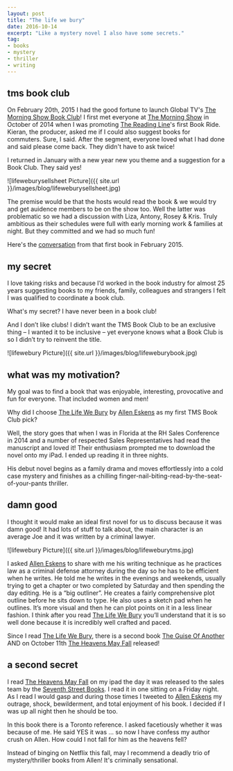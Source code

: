 ```yaml
---
layout: post
title: "The life we bury"
date: 2016-10-14
excerpt: "Like a mystery novel I also have some secrets."
tag:
- books
- mystery
- thriller
- writing
---
```


## tms book club

On February 20th, 2015 I had the good fortune to launch Global TV's [The Morning Show Book Club](http://penguinrandomhouse.ca/programs/tms-book-club)! I first met everyone at [The Morning Show](http://globalnews.ca/national/program/the-morning-show) in October of 2014 when I was promoting [The Reading Line](http://thereadingline.ca/)'s first Book Ride. Kieran, the producer, asked me if I could also suggest books for commuters. Sure, I said. After the segment, everyone loved what I had done and said please come back.  They didn't have to ask twice!

I returned in January with a new year new you theme and a suggestion for a Book Club. They said yes!

![lifeweburysellsheet Picture]({{ site.url }}/images/blog/lifeweburysellsheet.jpg)

The premise would be that the hosts would read the book & we would try and get auidence members to be on the show too. Well the latter was problematic so we had a discussion with Liza, Antony, Rosey & Kris. Truly ambitious as their schedules were full with early morning work & families at night. But they committed and we had so much fun!

Here's the [conversation](http://globalnews.ca/video/1834253/tms-book-club-the-life-we-bury%20) from that first book in February 2015.

## my secret

I love taking risks and because I’d worked in the book industry for almost 25 years suggesting books to my friends, family, colleagues and strangers I felt I was qualified to coordinate a book club.

What's my secret?  I have never been in a book club!

And I don’t like clubs! I didn’t want the TMS Book Club to be an exclusive thing – I wanted it to be inclusive – yet everyone knows what a Book Club is so I didn’t try to reinvent the title.

![lifewebury Picture]({{ site.url }}/images/blog/lifeweburybook.jpg)

## what was my motivation?

My goal was to find a book that was enjoyable, interesting, provocative and fun for everyone. That included women and men!

Why did I choose [The Life We Bury](https://www.goodreads.com/book/show/20758175-the-life-we-bury) by [Allen Eskens](http://alleneskens.com/) as my first TMS Book Club pick?

Well, the story goes that when I was in Florida at the RH Sales Conference in 2014 and a number of respected Sales Representatives had read the manuscript and loved it! Their enthusiasm prompted me to download the novel onto my iPad. I ended up reading it in three nights.

His debut novel begins as a family drama and moves effortlessly into a cold case mystery and finishes as a chilling finger-nail-biting-read-by-the-seat-of-your-pants thriller.

## damn good

I thought it would make an ideal first novel for us to discuss because it was damn good! It had lots of stuff to talk about, the main character is an average Joe and it was written by a criminal lawyer.

![lifewebury Picture]({{ site.url }}/images/blog/lifeweburytms.jpg)

I asked [Allen Eskens](http://alleneskens.com/) to share with me his writing technique as he practices law as a criminal defense attorney during the day so he has to be efficient when he writes. He told me he writes in the evenings and weekends, usually trying to get a chapter or two completed by Saturday and then spending the day editing. He is a “big outliner”. He creates a fairly comprehensive plot outline before he sits down to type. He also uses a sketch pad when he outlines. It’s more visual and then he can plot points on it in a less linear fashion.  I think after you read [The Life We Bury](http://alleneskens.com/life-we-bury.php) you’ll understand that it is so well done because it is incredibly well crafted and paced.

Since I read [The Life We Bury](https://www.chapters.indigo.ca/en-ca/books/the-life-we-bury/9781616149987-item.html), there is a second book [The Guise Of Another](https://www.chapters.indigo.ca/en-ca/books/the-guise-of-another/9781633880764-item.html?ikwid=the+guise+of+another&ikwsec=Books&ikwidx=0) AND on October 11th [The Heavens May Fall](https://www.chapters.indigo.ca/en-ca/books/the-heavens-may-fall/9781633882058-item.html?ikwid=the+heavens+may+fall&ikwsec=Books&ikwidx=0) released!

## a second secret

I read [The Heavens May Fall](https://www.chapters.indigo.ca/en-ca/books/the-heavens-may-fall/9781633882058-item.html?ikwid=the+heavens+may+fall&ikwsec=Books&ikwidx=0) on my ipad the day it was released to the sales team by the [Seventh Street Books](http://www.seventhstreetbooks.com/). I read it in one sitting on a Friday night. As I read I would gasp and during those times I tweeted to [Allen Eskens](http://alleneskens.com/) my outrage, shock, bewilderment, and total enjoyment of his book. I decided if I was up all night then he should be too.

In this book there is a Toronto reference. I asked facetiously whether it was because of me. He said YES it was ... so now I have confess my author crush on Allen. How could I not fall for him as the heavens fell?

 Instead of binging on Netflix this fall, may I recommend a deadly trio of mystery/thriller books from Allen!  It's criminally sensational.
